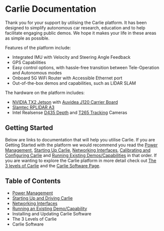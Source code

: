 # Carlie Documentation

Thank you for your support by utilising the Carlie platform. It has been designed to simplify autonomous car research, education and to help facilitate engaging public demos. We hope it makes your life in these areas as simple as possible.

Features of the platform include:
* Integrated IMU with Velocity and Steering Angle Feedback
* GPS Capabilities
* Easy control options, with hassle-free transition between Tele-Operation and Autonomous modes
* Onboard 5G WiFi Router with Accessible Ethernet port
* Out-of-the-box demos and capabilities, such as LIDAR SLAM

The hardware on the platform includes:
* [NVIDIA TX2 Jetson](https://developer.nvidia.com/embedded/jetson-tx2) with [Auvidea J120 Carrier Board](https://auvidea.eu/j120/)
* [Slamtec RPLIDAR A3](https://www.slamtec.com/en/Lidar/A3)
* Intel Realsense [D435 Depth](https://www.intelrealsense.com/depth-camera-d435/) and [T265 Tracking](https://www.intelrealsense.com/tracking-camera-t265/) Cameras


## Getting Started

Below are links to documentation that will help you utilise Carlie. If you are Getting Started with the platform we would recommend you read the [Power Management](pages/power_management), [Starting Up Carlie](pages/starting_up_carlie), [Networking Interfaces](pages/carlie_networking_interfaces), [Calibrating and Configuring Carlie](pages/carlie_config_and_calibration) and [Running Existing Demos/Capabilities](pages/carlie_running_existing_capabilities) in that order. If you are wanting to explore the Carlie platform in more detail check out [The 3 levels of Carlie]() and the [Carlie Software Page]().

## Table of Contents

* [Power Management](pages/power_management)
* [Starting Up and Driving Carlie](pages/starting_up_carlie)
* [Networking Interfaces](pages/carlie_networking_interfaces)
* [Running an Existing Demo/Capability](pages/carlie_running_existing_capabilities)
* Installing and Updating Carlie Software
* The 3 Levels of Carlie
* Carlie Software